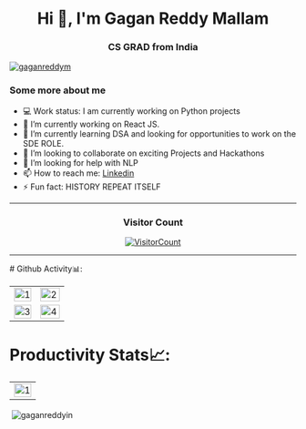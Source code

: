 <h1 align="center">Hi 👋, I'm Gagan Reddy Mallam</h1>
<h3 align="center">CS GRAD from India</h3>

<p align="left"> <a href="https://twitter.com/gaganreddym" target="blank"><img src="https://img.shields.io/twitter/follow/gaganreddym?logo=twitter&style=for-the-badge" alt="gaganreddym" /></a> </p>

### Some more about me
- 💻 Work status: I am currently working on Python projects
- 🔭 I’m currently working on React JS. 
- 🌱 I’m currently learning DSA and looking for opportunities to work on the SDE ROLE. 
- 👯 I’m looking to collaborate on exciting Projects and Hackathons
- 🤔 I’m looking for help with NLP
- 📫 How to reach me: [Linkedin](https://www.linkedin.com/in/gaganreddymallam/)
- ⚡ Fun fact: HISTORY REPEAT ITSELF
<hr>

<h3 align="center">Visitor Count</h3>
<a align="center" href="https://profile-counter.glitch.me/{Apurva-tech}/count.svg">
  
  ![VisitorCount](https://profile-counter.glitch.me/{GaganReddyin}/count.svg)  
  
</a>

<hr>
# Github Activity📊:

<table>
  <tr>
    <td><img src="https://github-readme-stats.vercel.app/api?username=GaganReddyin&theme=radical&show_icons=true"  display=block width=100% height=auto  alt="1" ></td>
    <td><img src="https://github-readme-stats.vercel.app/api/top-langs/?username=GaganReddyin&theme=radical&layout=compact&hide=Jupyter%20Notebook"  display=block width=100% height=auto  alt="2" ></td>
   </tr> 
   <tr>
      <td><img src="https://github-readme-streak-stats.herokuapp.com/?user=GaganReddyin&theme=tokyonight"  display=block width=100% height=auto alt="3" ></td>
     <td><img src="https://github-readme-stats.vercel.app/api/wakatime?username=GaganReddyin&custom_title=Language%20Stats&layout=compact&theme=tokyonight" align="right" display=block width=100% height=auto  alt="4"  >
  </td>
  </tr>
</table>

# Productivity Stats📈:
<table>
  <tr>
    <td><img src="https://github-profile-summary-cards.vercel.app/api/cards/profile-details?username=GaganReddyin&theme=monokai"  display=block width=100% height=auto  alt="1" ></td>
   </tr>
</table>


<p>&nbsp;<img align="center" src="https://github-readme-stats.vercel.app/api?username=gaganreddyin&show_icons=true&locale=en" alt="gaganreddyin" /></p>
